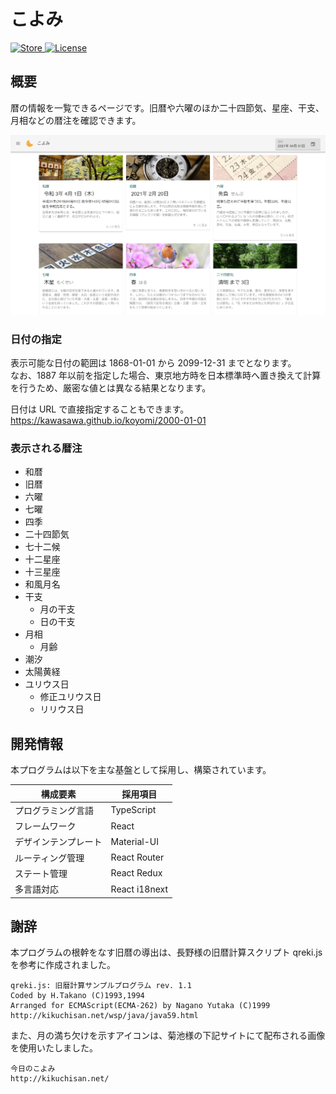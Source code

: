 # こよみ

<div>
  <a href="https://kawasawa.github.io/koyomi/">
    <img src="https://img.shields.io/badge/-GitHub Pages-2A579A.svg?logo=github&style=flat-square" alt="Store">
  </a>
  <a href="https://github.com/kawasawa/koyomi/blob/master/LICENSE">
    <img src="https://img.shields.io/github/license/kawasawa/koyomi.svg?style=flat-square" alt="License">
  </a>
</div>

## 概要

暦の情報を一覧できるページです。旧暦や六曜のほか二十四節気、星座、干支、月相などの暦注を確認できます。

![koyomi](./.images/koyomi.jpg)

### 日付の指定

表示可能な日付の範囲は 1868-01-01 から 2099-12-31 までとなります。  
なお、1887 年以前を指定した場合、東京地方時を日本標準時へ置き換えて計算を行うため、厳密な値とは異なる結果となります。

日付は URL で直接指定することもできます。  
https://kawasawa.github.io/koyomi/2000-01-01

### 表示される暦注

- 和暦
- 旧暦
- 六曜
- 七曜
- 四季
- 二十四節気
- 七十二候
- 十二星座
- 十三星座
- 和風月名
- 干支
  - 月の干支
  - 日の干支
- 月相
  - 月齢
- 潮汐
- 太陽黄経
- ユリウス日
  - 修正ユリウス日
  - リリウス日

## 開発情報

本プログラムは以下を主な基盤として採用し、構築されています。

| 構成要素             | 採用項目      |
| -------------------- | ------------- |
| プログラミング言語   | TypeScript    |
| フレームワーク       | React         |
| デザインテンプレート | Material-UI   |
| ルーティング管理     | React Router  |
| ステート管理         | React Redux   |
| 多言語対応           | React i18next |

## 謝辞

本プログラムの根幹をなす旧暦の導出は、長野様の旧暦計算スクリプト qreki.js を参考に作成されました。

```
qreki.js: 旧暦計算サンプルプログラム rev. 1.1
Coded by H.Takano (C)1993,1994
Arranged for ECMAScript(ECMA-262) by Nagano Yutaka (C)1999
http://kikuchisan.net/wsp/java/java59.html
```

また、月の満ち欠けを示すアイコンは、菊池様の下記サイトにて配布される画像を使用いたしました。

```
今日のこよみ
http://kikuchisan.net/
```
